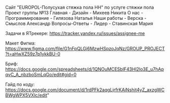 Сайт "EUROPOL-Полусухая стяжка пола НН" по услуге стяжки пола
Проект группы №13
Главная - Дизайн - Михеев Никита
О нас - Программирование - Гилязова Наталья
Наши работы - Верска - Смыслов Александр
Вопросы-Ответы - Лидер - Ставинская Мария

Задачи в ЯТрекере:
https://tracker.yandex.ru/issues/assignee-me

Макет Фигма:
https://www.figma.com/file/G1nFpQLGi6MzwHSpzoJqNz/GROUP_PROJECT?t=aHwXZ59z7p1ykkBU-0

Бриф:
https://docs.google.com/spreadsheets/d/1QNOuMCESblF43Hl2lo3E_u7hApqvC_A_nbzboSmLqGo/edit#gid=0

Гайд по коду: 
https://docs.google.com/document/d/1rdPFk2aqgLjrfrKAiNshit4yZ_axzgWCBWgWPX5VXlc/edit"